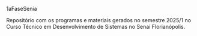 1aFaseSenia

Repositório com os programas e materiais gerados no semestre 2025/1 no
Curso Técnico em Desenvolvimento de Sistemas no Senai Florianópolis.
